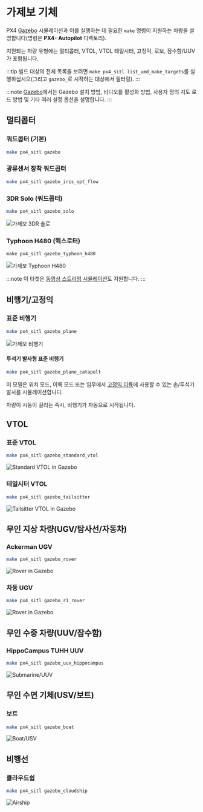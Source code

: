 # 가제보 기체

PX4 [Gazebo](../simulation/gazebo.md) 시뮬레이션과 이를 실행하는 데 필요한 `make` 명령이 지원하는 차량을 설명합니다(명령은 **PX4- Autopilot** 디렉토리).

지원되는 차량 유형에는 멀티콥터, VTOL, VTOL 테일시터, 고정익, 로보, 잠수함/UUV가 포함됩니다.

:::tip
빌드 대상의 전체 목록을 보려면 `make px4_sitl list_vmd_make_targets`를 실행하십시오(그리고 `gazebo_`로 시작하는 대상에서 필터링).
:::

:::note
[Gazebo](../simulation/gazebo.md)에서는 Gazebo 설치 방법, 비디오를 활성화 방법, 사용자 정의 지도 로드 방법 및 기타 여러 설정 옵션을 설명합니다.
:::

## 멀티콥터

<a id="quadrotor"></a>

### 쿼드콥터 (기본)

```sh
make px4_sitl gazebo
```

<a id="quadrotor_optical_flow"></a>

### 광류센서 장착 쿼드콥터

```sh
make px4_sitl gazebo_iris_opt_flow
```

<a id="3dr_solo"></a>

### 3DR Solo (쿼드콥터)

```sh
make px4_sitl gazebo_solo
```

![가제보 3DR 솔로](../../assets/simulation/gazebo/vehicles/solo.png)

<a id="typhoon_h480"></a>

### Typhoon H480 (헥스로터)

```
make px4_sitl gazebo_typhoon_h480
```

![가제보 Typhoon H480](../../assets/simulation/gazebo/vehicles/typhoon.jpg)

:::note
이 타겟은 [동영상 스트리밍 시뮬레이션](../simulation/gazebo.md#video-streaming)도 지원합니다.
:::

<a id="fixed_wing"></a>

## 비행기/고정익

<a id="standard_plane"></a>

### 표준 비행기

```sh
make px4_sitl gazebo_plane
```

![가제보 비행기](../../assets/simulation/gazebo/vehicles/plane.png)

<a id="standard_plane_catapult"></a>

#### 투석기 발사형 표준 비행기

```sh
make px4_sitl gazebo_plane_catapult
```

이 모델은 위치 모드, 이륙 모드 또는 임무에서 [고정익 이륙](../flying/fixed_wing_takeoff.md#fixed-wing-takeoff)에 사용할 수 있는 손/투석기 발사를 시뮬레이션합니다.

차량이 시동이 걸리는 즉시, 비행기가 자동으로 시작됩니다.


## VTOL

<a id="standard_vtol"></a>

### 표준 VTOL

```sh
make px4_sitl gazebo_standard_vtol
```

![Standard VTOL in Gazebo](../../assets/simulation/gazebo/vehicles/standard_vtol.png)

<a id="tailsitter_vtol"></a>

### 테일시터 VTOL

```sh
make px4_sitl gazebo_tailsitter
```

![Tailsitter VTOL in Gazebo](../../assets/simulation/gazebo/vehicles/tailsitter.png)

<a id="ugv"></a>

## 무인 지상 차량(UGV/탐사선/자동차)

<a id="ugv_ackerman"></a>

### Ackerman UGV

```sh
make px4_sitl gazebo_rover
```

![Rover in Gazebo](../../assets/simulation/gazebo/vehicles/rover.png)

<a id="ugv_differential"></a>

### 차동 UGV

```sh
make px4_sitl gazebo_r1_rover
```

![Rover in Gazebo](../../assets/simulation/gazebo/vehicles/r1_rover.png)

<a id="uuv"></a>

## 무인 수중 차량(UUV/잠수함)

<a id="uuv_hippocampus"></a>

### HippoCampus TUHH UUV

```sh
make px4_sitl gazebo_uuv_hippocampus
```

![Submarine/UUV](../../assets/simulation/gazebo/vehicles/hippocampus.png)

<a id="usv"></a>

## 무인 수면 기체(USV/보트)

<a id="usv_boat"></a>

### 보트

```sh
make px4_sitl gazebo_boat
```

![Boat/USV](../../assets/simulation/gazebo/vehicles/boat.png)

<a id="airship"></a>

## 비행선

<a id="cloudship"></a>

### 클라우드쉽

```sh
make px4_sitl gazebo_cloudship
```

![Airship](../../assets/simulation/gazebo/vehicles/airship.png)
